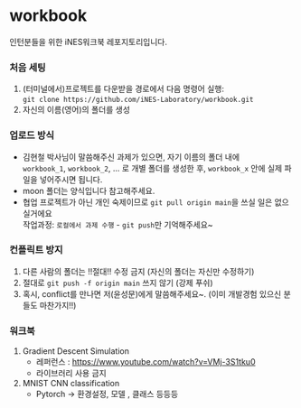 # workbook

인턴분들을 위한 iNES워크북 레포지토리입니다.
### 처음 세팅
1. (터미널에서)프로젝트를 다운받을 경로에서 다음 명령어 실행:  
`git clone https://github.com/iNES-Laboratory/workbook.git`
2. 자신의 이름(영어)의 폴더를 생성

### 업로드 방식
- 김현철 박사님이 말씀해주신 과제가 있으면, 자기 이름의 폴더 내에   
`workbook_1`, `workbook_2`, ... 로 개별 폴더를 생성한 후, 
`workbook_x` 안에 실제 파일을 넣어주시면 됩니다.  
- moon 폴더는 양식입니다 참고해주세요.
- 협업 프로젝트가 아닌 개인 숙제이므로 `git pull origin main`을 쓰실 일은 없으실거에요  
작업과정: `로컬에서 과제 수행` - `git push`만 기억해주세요~

### 컨플릭트 방지
1. 다른 사람의 폴더는 !!절대!! 수정 금지 (자신의 폴더는 자신만 수정하기)
2. 절대로 `git push -f origin main` 쓰지 않기 (강제 푸쉬)
3. 혹시, conflict를 만나면 저(윤성문)에게 말씀해주세요~. (이미 개발경험 있으신 분들도 마찬가지!!)

### 워크북
1. Gradient Descent Simulation
   - 레퍼런스 : https://www.youtube.com/watch?v=VMj-3S1tku0
   - 라이브러리 사용 금지
2. MNIST CNN classification
   - Pytorch → 환경설정, 모델 , 클래스 등등등 
